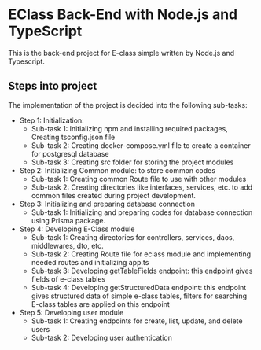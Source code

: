 # EClass Back-End with Node.js and TypeScript

This is the back-end project for E-class simple written by Node.js and Typescript.

## Steps into project
The implementation of the project is decided into the following sub-tasks:
* Step 1: Initialization:
    * Sub-task 1: Initializing npm and installing required packages, Creating tsconfig.json file
    * Sub-task 2: Creating docker-compose.yml file to create a container for postgresql database
    * Sub-task 3: Creating src folder for storing the project modules
* Step 2: Initializing Common module: to store common codes
    * Sub-task 1: Creating common Route file to use with other modules
    * Sub-task 2: Creating directories like interfaces, services, etc. to add common files created during project development.
* Step 3: Initializing and preparing database connection
    * Sub-task 1: Initializing and preparing codes for database connection using Prisma package.
* Step 4: Developing E-Class module
    * Sub-task 1: Creating directories for controllers, services, daos, middlewares, dto, etc.
    * Sub-task 2: Creating Route file for eclass module and implementing needed routes and initializing app.ts
    * Sub-task 3: Developing getTableFields endpoint: this endpoint gives fields of e-class tables
    * Sub-task 4: Developing getStructuredData endpoint: this endpoint gives structured data of simple e-class tables, filters for searching E-class tables are applied on this endpoint
* Step 5: Developing user module
    * Sub-task 1: Creating endpoints for create, list, update, and delete users
    * Sub-task 2: Developing user authentication